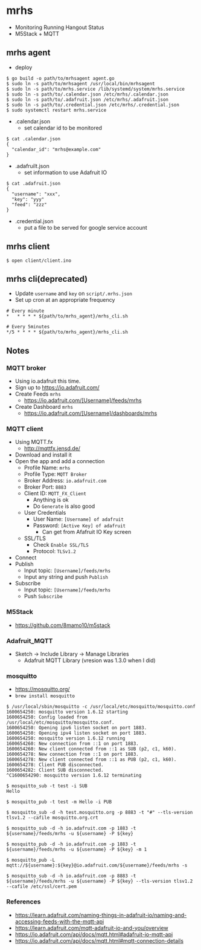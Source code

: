 # mrhs

- Monitoring Running Hangout Status
- M5Stack + MQTT

## mrhs agent

- deploy

```
$ go build -o path/to/mrhsagent agent.go
$ sudo ln -s path/to/mrhsagent /usr/local/bin/mrhsagent
$ sudo ln -s path/to/mrhs.service /lib/systemd/system/mrhs.service
$ sudo ln -s path/to/.calendar.json /etc/mrhs/.calendar.json
$ sudo ln -s path/to/.adafruit.json /etc/mrhs/.adafruit.json
$ sudo ln -s path/to/.credential.json /etc/mrhs/.credential.json
$ sudo systemctl restart mrhs.service
```

- .calendar.json
  - set calendar id to be monitored

```
$ cat .calendar.json
{
  "calendar_id": "mrhs@example.com"
}
```

- .adafruilt.json
  - set information to use Adafruit IO

```
$ cat .adafruit.json
{
  "username": "xxx",
  "key": "yyy"
  "feed": "zzz"
}
```

- .credential.json
  - put a file to be served for google service account

## mrhs client

```
$ open client/client.ino
```

## mrhs cli(deprecated)

- Update `username` and `key` on `script/.mrhs.json`
- Set up cron at an appropriate frequency

```
# Every minute
*   * * * * ${path/to/mrhs_agent}/mrhs_cli.sh

# Every 5minutes
*/5 * * * * ${path/to/mrhs_agent}/mrhs_cli.sh
```

## Notes

### MQTT broker

- Using io.adafruit this time.
- Sign up to https://io.adafruit.com/
- Create Feeds `mrhs`
  - https://io.adafruit.com/[Username]/feeds/mrhs
- Create Dashboard `mrhs`
  - https://io.adafruit.com/[Username]/dashboards/mrhs

### MQTT client

- Using MQTT.fx
  - http://mqttfx.jensd.de/
- Download and install it
- Open the app and add a connection
  - Profile Name: `mrhs`
  - Profile Type: `MQTT Broker`
  - Broker Address: `io.adafruit.com`
  - Broker Port: `8883`
  - Client ID: `MQTT_FX_Client`
    - Anything is ok
    - Do `Generate` is also good
  - User Credentials
    - User Name: `[Username] of adafruit`
    - Password: `[Active Key] of adafruit`
      - Can get from Afafruit IO Key screen
  - SSL/TLS
    - Check `Enable SSL/TLS`
    - Protocol: `TLSv1.2`
- Connect
- Publish
  - Input topic: `[Username]/feeds/mrhs`
  - Input any string and push `Publish`
- Subscribe
  - Input topic: `[Username]/feeds/mrhs`
  - Push `Subscribe`

### M5Stack

- https://github.com/8mamo10/m5stack

### Adafruit_MQTT

- Sketch -> Include Library -> Manage Libraries
  - Adafruit MQTT Library (vresion was 1.3.0 when I did)

### mosquitto

- https://mosquitto.org/
- `brew install mosquitto`

```
$ /usr/local/sbin/mosquitto -c /usr/local/etc/mosquitto/mosquitto.conf
1600654250: mosquitto version 1.6.12 starting
1600654250: Config loaded from /usr/local/etc/mosquitto/mosquitto.conf.
1600654250: Opening ipv6 listen socket on port 1883.
1600654250: Opening ipv4 listen socket on port 1883.
1600654250: mosquitto version 1.6.12 running
1600654260: New connection from ::1 on port 1883.
1600654260: New client connected from ::1 as SUB (p2, c1, k60).
1600654278: New connection from ::1 on port 1883.
1600654278: New client connected from ::1 as PUB (p2, c1, k60).
1600654278: Client PUB disconnected.
1600654282: Client SUB disconnected.
^C1600654290: mosquitto version 1.6.12 terminating
```

```
$ mosquitto_sub -t test -i SUB
Hello
```

```
$ mosquitto_pub -t test -m Hello -i PUB
```

```
$ mosquitto_sub -d -h test.mosquitto.org -p 8883 -t "#" --tls-version tlsv1.2 --cafile mosquitto.org.crt
```

```
$ mosquitto_sub -d -h io.adafruit.com -p 1883 -t ${username}/feeds/mrhs -u ${username} -P ${key}
```

```
$ mosquitto_pub -d -h io.adafruit.com -p 1883 -t ${username}/feeds/mrhs -u ${username} -P ${key} -m 1
```

```
$ mosquitto_pub -L mqtt://${username}:${key}@io.adafruit.com/${username}/feeds/mrhs -s
```

```
$ mosquitto_sub -d -h io.adafruit.com -p 8883 -t ${username}/feeds/mrhs -u ${username} -P ${key} --tls-version tlsv1.2 --cafile /etc/ssl/cert.pem
```

### References

- https://learn.adafruit.com/naming-things-in-adafruit-io/naming-and-accessing-feeds-with-the-mqtt-api
- https://learn.adafruit.com/mqtt-adafruit-io-and-you/overview
- https://io.adafruit.com/api/docs/mqtt.html#adafruit-io-mqtt-api
- https://io.adafruit.com/api/docs/mqtt.html#mqtt-connection-details
